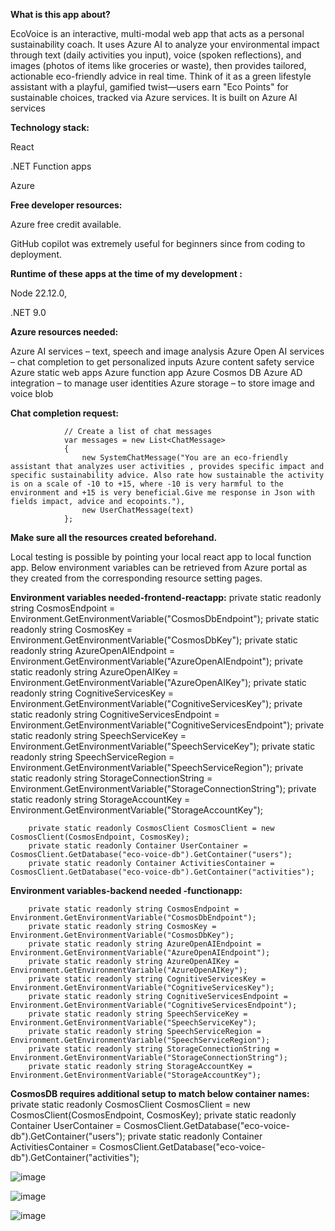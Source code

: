 **What is this app about?**

EcoVoice is an interactive, multi-modal web app that acts as a personal sustainability coach. It uses Azure AI to analyze your environmental impact through text (daily activities you input), voice (spoken reflections), and images (photos of items like groceries or waste), then provides tailored, actionable eco-friendly advice in real time. Think of it as a green lifestyle assistant with a playful, gamified twist—users earn "Eco Points" for sustainable choices, tracked via Azure services.
It is built on Azure AI services 

**Technology stack:**

React

.NET Function apps

Azure

**Free developer resources:**

Azure free credit available.

GitHub copilot was extremely useful for beginners since from coding to deployment.

**Runtime of these apps at the time of my development :**

Node 22.12.0,

.NET 9.0


**Azure resources needed:**

Azure AI services – text, speech and image analysis
Azure Open AI services – chat completion  to get personalized inputs
Azure content safety service
Azure static web apps 
Azure function app
Azure Cosmos DB
Azure AD integration – to manage user identities
Azure storage – to store image and voice blob


**Chat completion request:**

                // Create a list of chat messages
                var messages = new List<ChatMessage>
                {
                    new SystemChatMessage("You are an eco-friendly assistant that analyzes user activities , provides specific impact and specific sustainability advice. Also rate how sustainable the activity is on a scale of -10 to +15, where -10 is very harmful to the environment and +15 is very beneficial.Give me response in Json with fields impact, advice and ecopoints."),
                    new UserChatMessage(text)
                };



**Make sure all the resources created beforehand.**

Local testing is possible by pointing your local react app to local function app.
Below environment variables can be retrieved from Azure portal as they created from the corresponding resource setting pages.

**Environment variables needed-frontend-reactapp:**
        private static readonly string CosmosEndpoint = Environment.GetEnvironmentVariable("CosmosDbEndpoint");
        private static readonly string CosmosKey = Environment.GetEnvironmentVariable("CosmosDbKey");
        private static readonly string AzureOpenAIEndpoint = Environment.GetEnvironmentVariable("AzureOpenAIEndpoint");
        private static readonly string AzureOpenAIKey = Environment.GetEnvironmentVariable("AzureOpenAIKey");
        private static readonly string CognitiveServicesKey = Environment.GetEnvironmentVariable("CognitiveServicesKey");
        private static readonly string CognitiveServicesEndpoint = Environment.GetEnvironmentVariable("CognitiveServicesEndpoint");
        private static readonly string SpeechServiceKey = Environment.GetEnvironmentVariable("SpeechServiceKey");
        private static readonly string SpeechServiceRegion = Environment.GetEnvironmentVariable("SpeechServiceRegion");
        private static readonly string StorageConnectionString = Environment.GetEnvironmentVariable("StorageConnectionString");
        private static readonly string StorageAccountKey = Environment.GetEnvironmentVariable("StorageAccountKey");

        private static readonly CosmosClient CosmosClient = new CosmosClient(CosmosEndpoint, CosmosKey);
        private static readonly Container UserContainer = CosmosClient.GetDatabase("eco-voice-db").GetContainer("users");
        private static readonly Container ActivitiesContainer = CosmosClient.GetDatabase("eco-voice-db").GetContainer("activities");

**Environment variables-backend needed -functionapp:**

        private static readonly string CosmosEndpoint = Environment.GetEnvironmentVariable("CosmosDbEndpoint");
        private static readonly string CosmosKey = Environment.GetEnvironmentVariable("CosmosDbKey");
        private static readonly string AzureOpenAIEndpoint = Environment.GetEnvironmentVariable("AzureOpenAIEndpoint");
        private static readonly string AzureOpenAIKey = Environment.GetEnvironmentVariable("AzureOpenAIKey");
        private static readonly string CognitiveServicesKey = Environment.GetEnvironmentVariable("CognitiveServicesKey");
        private static readonly string CognitiveServicesEndpoint = Environment.GetEnvironmentVariable("CognitiveServicesEndpoint");
        private static readonly string SpeechServiceKey = Environment.GetEnvironmentVariable("SpeechServiceKey");
        private static readonly string SpeechServiceRegion = Environment.GetEnvironmentVariable("SpeechServiceRegion");
        private static readonly string StorageConnectionString = Environment.GetEnvironmentVariable("StorageConnectionString");
        private static readonly string StorageAccountKey = Environment.GetEnvironmentVariable("StorageAccountKey");

**CosmosDB requires additional setup to match below container names:**
        private static readonly CosmosClient CosmosClient = new CosmosClient(CosmosEndpoint, CosmosKey);
        private static readonly Container UserContainer = CosmosClient.GetDatabase("eco-voice-db").GetContainer("users");
        private static readonly Container ActivitiesContainer = CosmosClient.GetDatabase("eco-voice-db").GetContainer("activities");


![image](https://github.com/user-attachments/assets/48c7ed01-9457-433b-8af3-07df449f08e1)



![image](https://github.com/user-attachments/assets/8b2f26ae-b4bb-48fd-a9f8-9e1c012143cc)

![image](https://github.com/user-attachments/assets/e35a338f-b3fb-4dfa-b9be-f1f01f9ea9d3)
